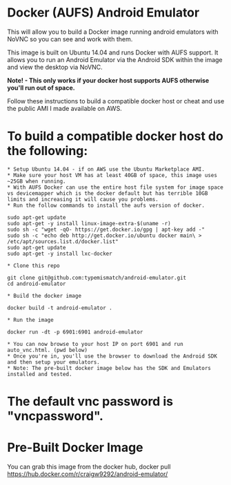 # Docker (AUFS) Android Emulator
This will allow you to build a Docker image running android emulators with NoVNC so you can see and work with them.

This image is built on Ubuntu 14.04 and runs Docker with AUFS support. It allows you to run an Android Emulator via the Android SDK within the image and view the desktop via NoVNC.

**Note! - This only works if your docker host supports AUFS otherwise you'll run out of space.**

Follow these instructions to build a compatible docker host or cheat and use the public AMI I made available on AWS.

# To build a compatible docker host do the following:
    * Setup Ubuntu 14.04 - if on AWS use the Ubuntu Marketplace AMI.
    * Make sure your host VM has at least 40GB of space, this image uses ~25GB when running.
    * With AUFS Docker can use the entire host file system for image space vs devicemapper which is the docker default but has terrible 10GB limits and increasing it will cause you problems.
    * Run the follow commands to install the aufs version of docker.
```
sudo apt-get update
sudo apt-get -y install linux-image-extra-$(uname -r)
sudo sh -c "wget -qO- https://get.docker.io/gpg | apt-key add -"
sudo sh -c "echo deb http://get.docker.io/ubuntu docker main\ > /etc/apt/sources.list.d/docker.list"
sudo apt-get update
sudo apt-get -y install lxc-docker
```

    * Clone this repo 
```
git clone git@github.com:typemismatch/android-emulator.git
cd android-emulator
```
    * Build the docker image
```
docker build -t android-emulator .
```
    * Run the image
```
docker run -dt -p 6901:6901 android-emulator
```
    * You can now browse to your host IP on port 6901 and run auto_vnc.html. (pwd below)
    * Once you're in, you'll use the browser to download the Android SDK and then setup your emulators.
    * Note: The pre-built docker image below has the SDK and Emulators installed and tested.

# The default vnc password is "vncpassword".

# Pre-Built Docker Image

You can grab this image from the docker hub, docker pull https://hub.docker.com/r/craigw9292/android-emulator/

